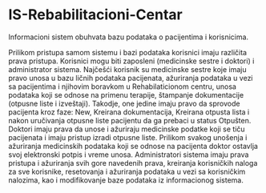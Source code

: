 # IS-Rebabilitacioni-Centar
Informacioni sistem obuhvata bazu podataka o pacijentima i korisnicima.

Prilikom pristupa samom sistemu i bazi podataka korisnici imaju različita prava pristupa.
Korisnici mogu biti zaposleni (medicinske sestre i doktori) i administrator sistema.
Najčešći korisnik su medicinske sestre koje imaju pravo unosa u bazu ličnih podataka pacijenata, ažuriranja podataka u vezi sa pacijentima i njihovim boravkom u Rehabilaticionom centru, unosa podataka koji se odnose na primenu terapije, štampanje dokumentacije (otpusne liste i izveštaji). Takodje, one jedine imaju pravo da sprovode pacijenta kroz faze: New, Kreirana dokumentacija, Kreirana otpusta lista i nakon uručivanja otpusne liste pacijentu da ga prebaci u status Otpušten. Doktori imaju prava da unose i ažuriraju medicinske podatke koji se tiču pacijenata i imaju pristup izradi otpusne liste. Prilikom svakog unošenja i ažuriranja medicinskih podataka koji se odnose na pacijenta doktor ostavlja svoj elektronski potpis i vreme unosa. Administratori sistema imaju prava pristupa i ažuriranja svih gore navedenih prava, kreiranja korisničkih naloga za sve korisnike, resetovanja i ažuriranja podataka u vezi sa korisničkim nalozima, kao i modifikovanje baze podataka iz informacionog sistema.
